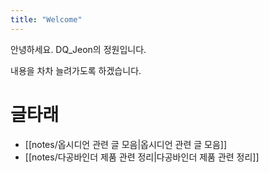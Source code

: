 ```yaml
---
title: "Welcome"
---
```


안녕하세요. DQ_Jeon의 정원입니다.

내용을 차차 늘려가도록 하겠습니다.

# 글타래
* [[notes/옵시디언 관련 글 모음|옵시디언 관련 글 모음]]
* [[notes/다공바인더 제품 관련 정리|다공바인더 제품 관련 정리]]